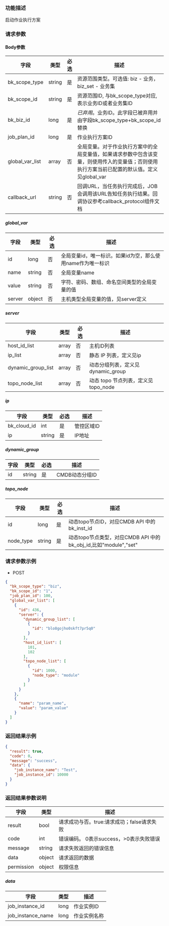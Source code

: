 ### 功能描述

启动作业执行方案

### 请求参数

#### Body参数

| 字段              | 类型     | 必选 | 描述                                                                          |
|-----------------|--------|----|-----------------------------------------------------------------------------|
| bk_scope_type   | string | 是  | 资源范围类型。可选值: biz - 业务，biz_set - 业务集                                          |
| bk_scope_id     | string | 是  | 资源范围ID, 与bk_scope_type对应, 表示业务ID或者业务集ID                                     |
| bk_biz_id       | long   | 是  | *已弃用*。业务ID。此字段已被弃用并由字段bk_scope_type+bk_scope_id替换                           |
| job_plan_id     | long   | 是  | 作业执行方案ID                                                                    |
| global_var_list | array  | 否  | 全局变量。对于作业执行方案中的全局变量值，如果请求参数中包含该变量，则使用传入的变量值；否则使用执行方案当前已配置的默认值。定义见global_var |
| callback_url    | string | 否  | 回调URL，当任务执行完成后，JOB会调用该URL告知任务执行结果。回调协议参考callback_protocol组件文档               |

##### global_var

| 字段     | 类型     | 必选 | 描述                                |
|--------|--------|----|-----------------------------------|
| id     | long   | 否  | 全局变量id，唯一标识。如果id为空，那么使用name作为唯一标识 |
| name   | string | 否  | 全局变量name                          |
| value  | string | 否  | 字符、密码、数组、命名空间类型的全局变量的值            |
| server | object | 否  | 主机类型全局变量的值，见server定义              |

##### server

| 字段                 | 类型    | 必选 | 描述                        |
|--------------------|-------|----|---------------------------|
| host_id_list       | array | 否  | 主机ID列表                    |
| ip_list            | array | 否  | 静态 IP 列表，定义见ip            |
| dynamic_group_list | array | 否  | 动态分组列表，定义见dynamic_group   |
| topo_node_list     | array | 否  | 动态 topo 节点列表，定义见topo_node |

##### ip

| 字段          | 类型     | 必选 | 描述     |
|-------------|--------|----|--------|
| bk_cloud_id | int    | 是  | 管控区域ID |
| ip          | string | 是  | IP地址   |

##### dynamic_group

| 字段 | 类型     | 必选 | 描述         |
|----|--------|----|------------|
| id | string | 是  | CMDB动态分组ID |

##### topo_node

| 字段        | 类型     | 必选 | 描述                                                  |
|-----------|--------|----|-----------------------------------------------------|
| id        | long   | 是  | 动态topo节点ID，对应CMDB API 中的 bk_inst_id                 |
| node_type | string | 是  | 动态topo节点类型，对应CMDB API 中的 bk_obj_id,比如"module","set" |

### 请求参数示例

- POST

```json
{
  "bk_scope_type": "biz",
  "bk_scope_id": "1",
  "job_plan_id": 100,
  "global_var_list": [
    {
      "id": 436,
      "server": {
        "dynamic_group_list": [
          {
            "id": "blo8gojho0skft7pr5q0"
          }
        ],
        "host_id_list": [
          101,
          102
        ],
        "topo_node_list": [
          {
            "id": 1000,
            "node_type": "module"
          }
        ]
      }
    },
    {
      "name": "param_name",
      "value": "param_value"
    }
  ]
}
```

### 返回结果示例

```json
{
  "result": true,
  "code": 0,
  "message": "success",
  "data": {
    "job_instance_name": "Test",
    "job_instance_id": 10000
  }
}
```

### 返回结果参数说明

| 字段         | 类型     | 描述                         |
|------------|--------|----------------------------|
| result     | bool   | 请求成功与否。true:请求成功；false请求失败 |
| code       | int    | 错误编码。 0表示success，>0表示失败错误  |
| message    | string | 请求失败返回的错误信息                |
| data       | object | 请求返回的数据                    |
| permission | object | 权限信息                       |

##### data

| 字段                | 类型   | 描述     |
|-------------------|------|--------|
| job_instance_id   | long | 作业实例ID |
| job_instance_name | long | 作业实例名称 |


